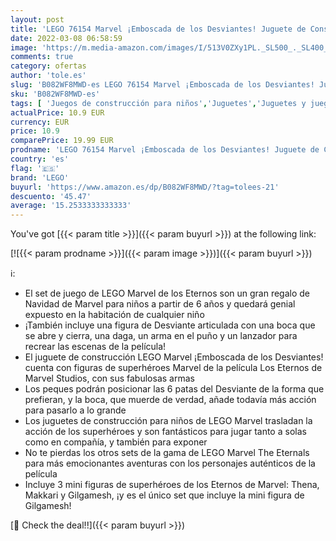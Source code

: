 ```yaml
---
layout: post
title: 'LEGO 76154 Marvel ¡Emboscada de los Desviantes! Juguete de Construcción de la Película Los Eternos con Figuras  para Niños 6 años'
date: 2022-03-08 06:58:59
image: 'https://m.media-amazon.com/images/I/513V0ZXy1PL._SL500_._SL400_.jpg'
comments: true
category: ofertas
author: 'tole.es'
slug: 'B082WF8MWD-es LEGO 76154 Marvel ¡Emboscada de los Desviantes! Juguete de...'
sku: 'B082WF8MWD-es'
tags: [ 'Juegos de construcción para niños','Juguetes','Juguetes y juegos','Sets de construcción','lego', ]
actualPrice: 10.9 EUR
currency: EUR
price: 10.9
comparePrice: 19.99 EUR
prodname: 'LEGO 76154 Marvel ¡Emboscada de los Desviantes! Juguete de Construcción de la Película Los Eternos con Figuras  para Niños 6 años'
country: 'es'
flag: '🇪🇸'
brand: 'LEGO'
buyurl: 'https://www.amazon.es/dp/B082WF8MWD/?tag=tolees-21'
descuento: '45.47'
average: '15.2533333333333'
---
```


You've got [{{< param title >}}]({{< param buyurl >}}) at the following link:

[![{{< param prodname >}}]({{< param image >}})]({{< param buyurl >}})

ℹ️:

- El set de juego de LEGO Marvel de los Eternos son un gran regalo de Navidad de Marvel para niños a partir de 6 años y quedará genial expuesto en la habitación de cualquier niño
- ¡También incluye una figura de Desviante articulada con una boca que se abre y cierra, una daga, un arma en el puño y un lanzador para recrear las escenas de la película!
- El juguete de construcción LEGO Marvel ¡Emboscada de los Desviantes! cuenta con figuras de superhéroes Marvel de la película Los Eternos de Marvel Studios, con sus fabulosas armas
- Los peques podrán posicionar las 6 patas del Desviante de la forma que prefieran, y la boca, que muerde de verdad, añade todavía más acción para pasarlo a lo grande
- Los juguetes de construcción para niños de LEGO Marvel trasladan la acción de los superhéroes y son fantásticos para jugar tanto a solas como en compañía, y también para exponer
- No te pierdas los otros sets de la gama de LEGO Marvel The Eternals para más emocionantes aventuras con los personajes auténticos de la película
- Incluye 3 mini figuras de superhéroes de los Eternos de Marvel: Thena, Makkari y Gilgamesh, ¡y es el único set que incluye la mini figura de Gilgamesh!

[🛒 Check the deal!!]({{< param buyurl >}})
